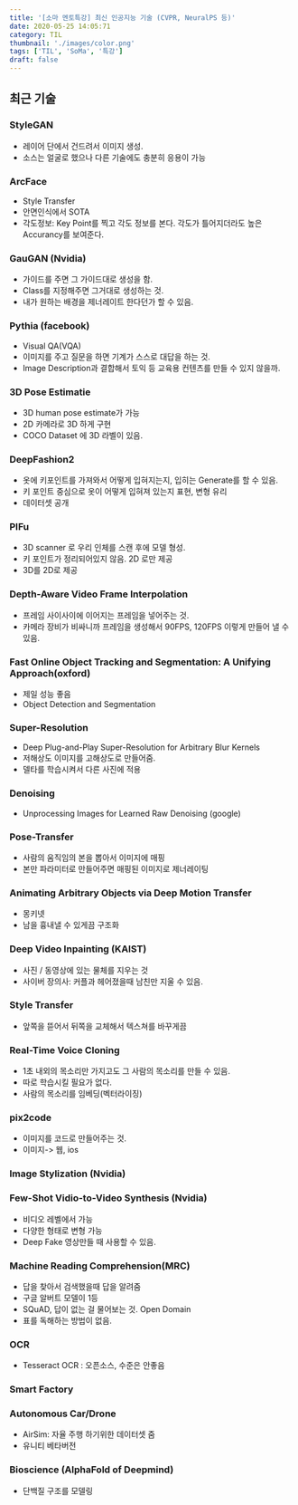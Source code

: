 ```yaml
---
title: '[소마 멘토특강] 최신 인공지능 기술 (CVPR, NeuralPS 등)'
date: 2020-05-25 14:05:71
category: TIL
thumbnail: './images/color.png'
tags: ['TIL', 'SoMa', '특강']
draft: false
---
```


## 최근 기술

### StyleGAN

- 레이어 단에서 건드려서 이미지 생성.
- 소스는 얼굴로 했으나 다른 기술에도 충분히 응용이 가능

### ArcFace

- Style Transfer
- 안면인식에서 SOTA
- 각도정보: Key Point를 찍고 각도 정보를 본다. 각도가 틀어지더라도 높은 Accurancy를 보여준다.

### GauGAN (Nvidia)

- 가이드를 주면 그 가이드대로 생성을 함.
- Class를 지정해주면 그거대로 생성하는 것.
- 내가 원하는 배경을 제너레이트 한다던가 할 수 있음.

### Pythia (facebook)

- Visual QA(VQA)
- 이미지를 주고 질문을 하면 기계가 스스로 대답을 하는 것.
- Image Description과 결합해서 토익 등 교육용 컨텐츠를 만들 수 있지 않을까.

### 3D Pose Estimatie

- 3D human pose estimate가 가능
- 2D 카메라로 3D 하게 구현
- COCO Dataset 에 3D 라벨이 있음.

### DeepFashion2

- 옷에 키포인트를 가져와서 어떻게 입혀지는지, 입히는 Generate를 할 수 있음.
- 키 포인트 중심으로 옷이 어떻게 입혀져 있는지 표현, 변형 유리
- 데이터셋 공개

### PIFu

- 3D scanner 로 우리 인체를 스캔 후에 모델 형성.
- 키 포인트가 정리되어있지 않음. 2D 로만 제공
- 3D를 2D로 제공

### Depth-Aware Video Frame Interpolation

- 프레임 사이사이에 이어지는 프레임을 넣어주는 것.
- 카메라 장비가 비싸니까 프레임을 생성해서 90FPS, 120FPS 이렇게 만들어 낼 수 있음.

### Fast Online Object Tracking and Segmentation: A Unifying Approach(oxford)

- 제일 성능 좋음
- Object Detection and Segmentation

### Super-Resolution

- Deep Plug-and-Play Super-Resolution for Arbitrary Blur Kernels
- 저해상도 이미지를 고해상도로 만들어줌.
- 델타를 학습시켜서 다른 사진에 적용

### Denoising

- Unprocessing Images for Learned Raw Denoising (google)

### Pose-Transfer

- 사람의 움직임의 본을 뽑아서 이미지에 매핑
- 본만 파라미터로 만들어주면 매핑된 이미지로 제너레이팅

### Animating Arbitrary Objects via Deep Motion Transfer

- 몽키넷
- 남을 흉내낼 수 있게끔 구조화

### Deep Video Inpainting (KAIST)

- 사진 / 동영상에 있는 물체를 지우는 것
- 사이버 장의사: 커플과 헤어졌을때 남친만 지울 수 있음.

### Style Transfer

- 앞쪽을 뜯어서 뒤쪽을 교체해서 텍스쳐를 바꾸게끔

### Real-Time Voice Cloning

- 1초 내외의 목소리만 가지고도 그 사람의 목소리를 만들 수 있음.
- 따로 학습시킬 필요가 없다.
- 사람의 목소리를 임베딩(벡터라이징)

### pix2code

- 이미지를 코드로 만들어주는 것.
- 이미지-> 웹, ios

### Image Stylization (Nvidia)

### Few-Shot Vidio-to-Video Synthesis (Nvidia)

- 비디오 레벨에서 가능
- 다양한 형태로 변형 가능
- Deep Fake 영상만들 때 사용할 수 있음.

### Machine Reading Comprehension(MRC)

- 답을 찾아서 검색했을때 답을 알려줌
- 구글 알버트 모델이 1등
- SQuAD, 답이 없는 걸 물어보는 것. Open Domain
- 표를 독해하는 방법이 없음.

### OCR

- Tesseract OCR : 오픈소스, 수준은 안좋음

### Smart Factory

### Autonomous Car/Drone

- AirSim: 자율 주행 하기위한 데이터셋 줌
- 유니티 베타버전

### Bioscience (AlphaFold of Deepmind)

- 단백질 구조를 모델링
